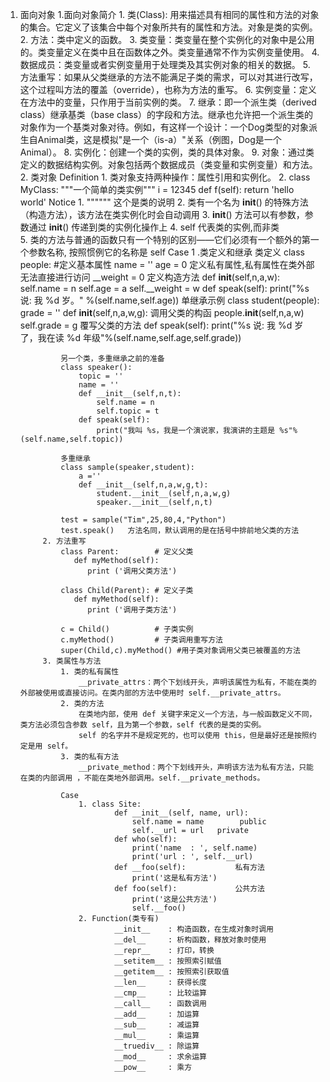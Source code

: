 1. 面向对象
	1.面向对象简介
		1. 类(Class): 用来描述具有相同的属性和方法的对象的集合。它定义了该集合中每个对象所共有的属性和方法。对象是类的实例。
		2. 方法：类中定义的函数。
		3. 类变量：类变量在整个实例化的对象中是公用的。类变量定义在类中且在函数体之外。类变量通常不作为实例变量使用。
		4. 数据成员：类变量或者实例变量用于处理类及其实例对象的相关的数据。
		5. 方法重写：如果从父类继承的方法不能满足子类的需求，可以对其进行改写，这个过程叫方法的覆盖（override），也称为方法的重写。
		6. 实例变量：定义在方法中的变量，只作用于当前实例的类。
		7. 继承：即一个派生类（derived class）继承基类（base class）的字段和方法。继承也允许把一个派生类的对象作为一个基类对象对待。例如，有这样一个设计：一个Dog类型的对象派生自Animal类，这是模拟"是一个（is-a）"关系（例图，Dog是一个Animal）。
		8. 实例化：创建一个类的实例，类的具体对象。
		9. 对象：通过类定义的数据结构实例。对象包括两个数据成员（类变量和实例变量）和方法。
	2. 类对象
		Definition
			1. 类对象支持两种操作：属性引用和实例化。
			2. class MyClass:
			    """一个简单的类实例"""
			    i = 12345
			    def f(self):
			        return 'hello world'
		Notice
			1. """"""  这个是类的说明
			2. 类有一个名为 __init__() 的特殊方法（构造方法），该方法在类实例化时会自动调用
			3. __init__() 方法可以有参数，参数通过 __init__() 传递到类的实例化操作上
			4. self 代表类的实例,而非类   
			5. 类的方法与普通的函数只有一个特别的区别——它们必须有一个额外的第一个参数名称, 按照惯例它的名称是 self
		Case
			1 .类定义和继承
				类定义
				class people:
				    #定义基本属性
				    name = ''
				    age = 0
				    定义私有属性,私有属性在类外部无法直接进行访问
				    __weight = 0
				    定义构造方法
				    def __init__(self,n,a,w):
				        self.name = n
				        self.age = a
				        self.__weight = w
				    def speak(self):
				        print("%s 说: 我 %d 岁。" %(self.name,self.age))
				单继承示例
				class student(people):
				    grade = ''
				    def __init__(self,n,a,w,g):
				        调用父类的构函
				        people.__init__(self,n,a,w)
				        self.grade = g
				    覆写父类的方法
				    def speak(self):
				        print("%s 说: 我 %d 岁了，我在读 %d 年级"%(self.name,self.age,self.grade))
				 
				另一个类，多重继承之前的准备
				class speaker():
				    topic = ''
				    name = ''
				    def __init__(self,n,t):
				        self.name = n
				        self.topic = t
				    def speak(self):
				        print("我叫 %s，我是一个演说家，我演讲的主题是 %s"%(self.name,self.topic))
				 
				多重继承
				class sample(speaker,student):
				    a =''
				    def __init__(self,n,a,w,g,t):
				        student.__init__(self,n,a,w,g)
				        speaker.__init__(self,n,t)
				 
				test = sample("Tim",25,80,4,"Python")
				test.speak()   方法名同，默认调用的是在括号中排前地父类的方法
			2. 方法重写
				class Parent:        # 定义父类
				   def myMethod(self):
				      print ('调用父类方法')
				 
				class Child(Parent): # 定义子类
				   def myMethod(self):
				      print ('调用子类方法')
				 
				c = Child()          # 子类实例
				c.myMethod()         # 子类调用重写方法
				super(Child,c).myMethod() #用子类对象调用父类已被覆盖的方法
			3. 类属性与方法
				1. 类的私有属性
					__private_attrs：两个下划线开头，声明该属性为私有，不能在类的外部被使用或直接访问。在类内部的方法中使用时 self.__private_attrs。
				2. 类的方法
					在类地内部，使用 def 关键字来定义一个方法，与一般函数定义不同，类方法必须包含参数 self，且为第一个参数，self 代表的是类的实例。
					self 的名字并不是规定死的，也可以使用 this，但是最好还是按照约定是用 self。
				3. 类的私有方法
					__private_method：两个下划线开头，声明该方法为私有方法，只能在类的内部调用 ，不能在类地外部调用。self.__private_methods。

				Case 
					1. class Site:
						    def __init__(self, name, url):
						        self.name = name        public
						        self.__url = url   private
						    def who(self):
						        print('name  : ', self.name)
						        print('url : ', self.__url)
						    def __foo(self):           私有方法
						        print('这是私有方法')
						    def foo(self):             公共方法
						        print('这是公共方法')
						        self.__foo()
					2. Function(类专有)
							__init__ 	: 构造函数，在生成对象时调用
							__del__ 	: 析构函数，释放对象时使用
							__repr__ 	: 打印，转换
							__setitem__ : 按照索引赋值
							__getitem__	: 按照索引获取值
							__len__		: 获得长度
							__cmp__		: 比较运算
							__call__	: 函数调用
							__add__		: 加运算
							__sub__		: 减运算
							__mul__		: 乘运算
							__truediv__	: 除运算
							__mod__		: 求余运算
							__pow__		: 乘方